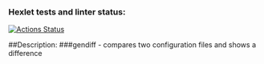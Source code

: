 ### Hexlet tests and linter status:
[![Actions Status](https://github.com/Mr-Gurd/frontend-project-lvl2/workflows/hexlet-check/badge.svg)](https://github.com/Mr-Gurd/frontend-project-lvl2/actions)

##Description:
###gendiff - compares two configuration files and shows a difference
